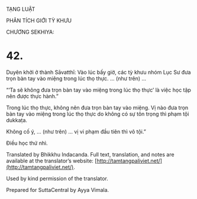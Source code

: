  

TẠNG LUẬT

PHÂN TÍCH GIỚI TỲ KHƯU

CHƯƠNG SEKHIYA:

# 42.

Duyên khởi ở thành Sāvatthī: Vào lúc bấy giờ, các tỳ khưu nhóm Lục Sư đưa trọn bàn tay vào miệng trong lúc thọ thực. … (như trên) …

“‘Ta sẽ không đưa trọn bàn tay vào miệng trong lúc thọ thực’ là việc học tập nên được thực hành.”

Trong lúc thọ thực, không nên đưa trọn bàn tay vào miệng. Vị nào đưa trọn bàn tay vào miệng trong lúc thọ thực do không có sự tôn trọng thì phạm tội dukkaṭa.

Không cố ý, … (như trên) … vị vi phạm đầu tiên thì vô tội.”

Điều học thứ nhì.

Translated by Bhikkhu Indacanda. Full text, translation, and notes are available at the translator’s website: [http://tamtangpaliviet.net/](http://tamtangpaliviet.net/).

Used by kind permission of the translator.

Prepared for SuttaCentral by Ayya Vimala.